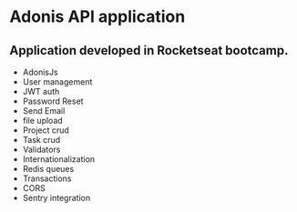 # Adonis API application

## Application developed in Rocketseat bootcamp.

- AdonisJs
- User management
- JWT auth
- Password Reset
- Send Email
- file upload
- Project crud
- Task crud
- Validators
- Internationalization
- Redis queues
- Transactions
- CORS
- Sentry integration
